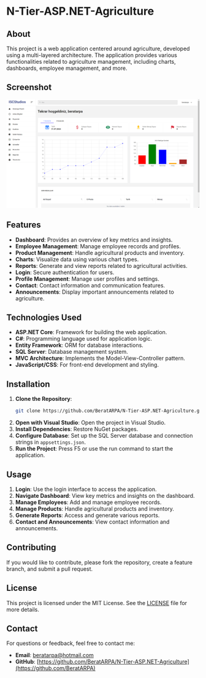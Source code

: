 # N-Tier-ASP.NET-Agriculture

## About

This project is a web application centered around agriculture, developed using a multi-layered architecture. The application provides various functionalities related to agriculture management, including charts, dashboards, employee management, and more.

## Screenshot
![Interface](Screenshots/Dashboard.png)

## Features

- **Dashboard**: Provides an overview of key metrics and insights.
- **Employee Management**: Manage employee records and profiles.
- **Product Management**: Handle agricultural products and inventory.
- **Charts**: Visualize data using various chart types.
- **Reports**: Generate and view reports related to agricultural activities.
- **Login**: Secure authentication for users.
- **Profile Management**: Manage user profiles and settings.
- **Contact**: Contact information and communication features.
- **Announcements**: Display important announcements related to agriculture.

## Technologies Used

- **ASP.NET Core**: Framework for building the web application.
- **C#**: Programming language used for application logic.
- **Entity Framework**: ORM for database interactions.
- **SQL Server**: Database management system.
- **MVC Architecture**: Implements the Model-View-Controller pattern.
- **JavaScript/CSS**: For front-end development and styling.

## Installation

1. **Clone the Repository**:
    ```sh
    git clone https://github.com/BeratARPA/N-Tier-ASP.NET-Agriculture.git
    ```
2. **Open with Visual Studio**: Open the project in Visual Studio.
3. **Install Dependencies**: Restore NuGet packages.
4. **Configure Database**: Set up the SQL Server database and connection strings in `appsettings.json`.
5. **Run the Project**: Press F5 or use the run command to start the application.

## Usage

1. **Login**: Use the login interface to access the application.
2. **Navigate Dashboard**: View key metrics and insights on the dashboard.
3. **Manage Employees**: Add and manage employee records.
4. **Manage Products**: Handle agricultural products and inventory.
5. **Generate Reports**: Access and generate various reports.
6. **Contact and Announcements**: View contact information and announcements.

## Contributing

If you would like to contribute, please fork the repository, create a feature branch, and submit a pull request.

## License

This project is licensed under the MIT License. See the [LICENSE](LICENSE) file for more details.

## Contact

For questions or feedback, feel free to contact me:
- **Email**: [beratarpa@hotmail.com](mailto:beratarpa@hotmail.com)
- **GitHub**: [https://github.com/BeratARPA/N-Tier-ASP.NET-Agriculture](https://github.com/BeratARPA)
